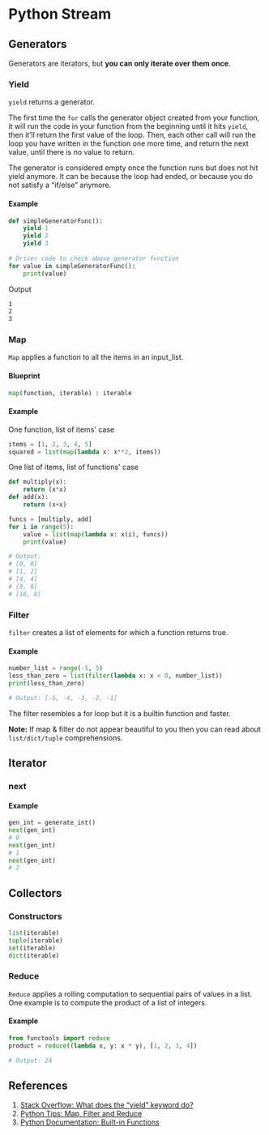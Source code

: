 # Python Stream

## Generators

Generators are iterators, but **you can only iterate over them once**.

### Yield

`yield` returns a generator.

The first time the `for` calls the generator object created from your function, it will run the code in your function from the beginning until it hits `yield`, then it’ll return the first value of the loop. Then, each other call will run the loop you have written in the function one more time, and return the next value, until there is no value to return.

The generator is considered empty once the function runs but does not hit yield anymore. It can be because the loop had ended, or because you do not satisfy a “if/else” anymore.

#### Example

```python
def simpleGeneratorFunc(): 
    yield 1
    yield 2
    yield 3
  
# Driver code to check above generator function
for value in simpleGeneratorFunc():  
    print(value)
```

Output

```bash
1
2
3
```

### Map

`Map` applies a function to all the items in an input\_list.

#### Blueprint

```python
map(function, iterable) : iterable
```

#### Example

One function, list of items' case

```python
items = [1, 2, 3, 4, 5]
squared = list(map(lambda x: x**2, items))
```

One list of items, list of functions' case

```python
def multiply(x):
    return (x*x)
def add(x):
    return (x+x)

funcs = [multiply, add]
for i in range(5):
    value = list(map(lambda x: x(i), funcs))
    print(value)

# Output:
# [0, 0]
# [1, 2]
# [4, 4]
# [9, 6]
# [16, 8]
```

### Filter

`filter` creates a list of elements for which a function returns true.

#### Example

```python
number_list = range(-5, 5)
less_than_zero = list(filter(lambda x: x < 0, number_list))
print(less_than_zero)

# Output: [-5, -4, -3, -2, -1]
```

The filter resembles a for loop but it is a builtin function and faster.

**Note:** If map & filter do not appear beautiful to you then you can read about `list/dict/tuple` comprehensions.

## Iterator

### next

#### Example

```python
gen_int = generate_int()
next(gen_int)
# 0
next(gen_int)
# 1
next(gen_int)
# 2
```

## Collectors

### Constructors

```python
list(iterable)
tuple(iterable)
set(iterable)
dict(iterable)
```

### Reduce

`Reduce` applies a rolling computation to sequential pairs of values in a list. One example is to compute the product of a list of integers.

#### Example

```python
from functools import reduce
product = reduce((lambda x, y: x * y), [1, 2, 3, 4])

# Output: 24
```

## References

1. [Stack Overflow: What does the “yield” keyword do?](https://stackoverflow.com/questions/231767/what-does-the-yield-keyword-do)
2. [Python Tips: Map, Filter and Reduce](https://book.pythontips.com/en/latest/map_filter.html)
3. [Python Documentation: Built-in Functions](https://docs.python.org/3/library/functions.html)

